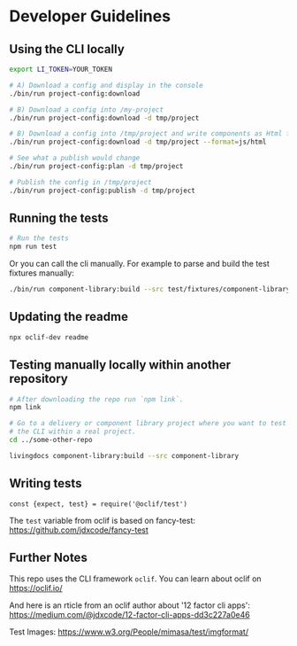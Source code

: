 # Developer Guidelines

## Using the CLI locally

```sh
export LI_TOKEN=YOUR_TOKEN

# A) Download a config and display in the console
./bin/run project-config:download

# B) Download a config into /my-project
./bin/run project-config:download -d tmp/project

# B) Download a config into /tmp/project and write components as Html files
./bin/run project-config:download -d tmp/project --format=js/html

# See what a publish would change
./bin/run project-config:plan -d tmp/project

# Publish the config in /tmp/project
./bin/run project-config:publish -d tmp/project
```


## Running the tests

```bash
# Run the tests
npm run test
```

Or you can call the cli manually.
For example to parse and build the test fixtures manually:
```bash
./bin/run component-library:build --src test/fixtures/component-library
```


## Updating the readme

```bash
npx oclif-dev readme
```


## Testing manually locally within another repository

```bash
# After downloading the repo run `npm link`.
npm link

# Go to a delivery or component library project where you want to test
# the CLI within a real project.
cd ../some-other-repo

livingdocs component-library:build --src component-library
```

## Writing tests

`const {expect, test} = require('@oclif/test')`

The `test` variable from oclif is based on fancy-test: https://github.com/jdxcode/fancy-test


## Further Notes

This repo uses the CLI framework `oclif`. You can learn about oclif on https://oclif.io/

And here is an rticle from an oclif author about '12 factor cli apps': https://medium.com/@jdxcode/12-factor-cli-apps-dd3c227a0e46

Test Images:
https://www.w3.org/People/mimasa/test/imgformat/

